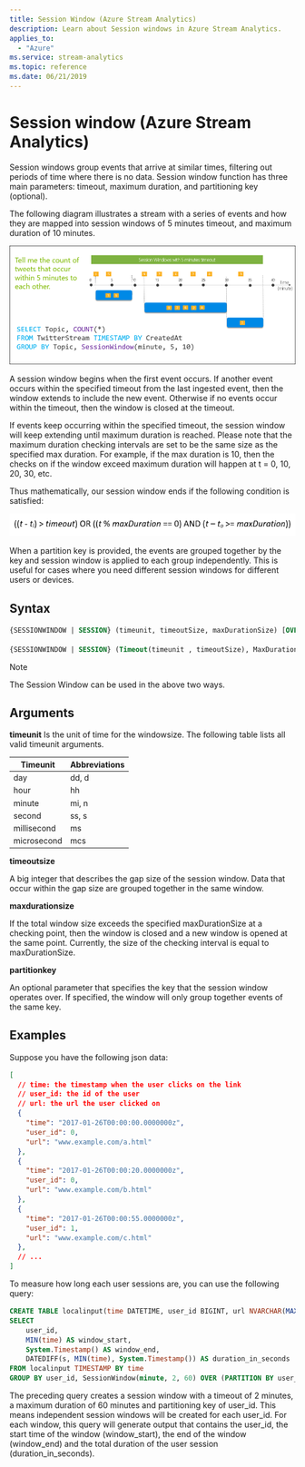 ```yaml
---
title: Session Window (Azure Stream Analytics)
description: Learn about Session windows in Azure Stream Analytics.
applies_to:
  - "Azure"
ms.service: stream-analytics
ms.topic: reference
ms.date: 06/21/2019
---
```

# Session window (Azure Stream Analytics)
Session windows group events that arrive at similar times, filtering out periods of time where there is no data. Session window function has three main parameters: timeout, maximum duration, and partitioning key (optional). 

The following diagram illustrates a stream with a series of events and how they are mapped into session windows of 5 minutes timeout, and maximum duration of 10 minutes.

 ![Stream Analytics session window 5 mins timeout & 10 mins maximum](media/session-window-azure-stream-analytics/streamanalytics-sessionwindow.png "Stream Analytics session window 5 mins timeout & 10 mins maximum")

A session window begins when the first event occurs. If another event occurs within the specified timeout from the last ingested event, then the window extends to include the new event. Otherwise if no events occur within the timeout, then the window is closed at the timeout.

If events keep occurring within the specified timeout, the session window will keep extending until maximum duration is reached. Please note that the maximum duration checking intervals are set to be the same size as the specified max duration. For example, if the max duration is 10, then the checks on if the window exceed maximum duration will happen at t = 0, 10, 20, 30, etc.

Thus mathematically, our session window ends if the following condition is satisfied:

 ![Session window ending conditions](media/session-window-azure-stream-analytics/streamanalytics-sessionwindow_endconditions.png "Stream Analytics session window 5 mins timeout & 10 mins maximum")

When a partition key is provided, the events are grouped together by the key and session window is applied to each group independently. This is useful for cases where you need different session windows for different users or devices.

## Syntax

```SQL
{SESSIONWINDOW | SESSION} (timeunit, timeoutSize, maxDurationSize) [OVER (PARTITION BY partitionKey)]

{SESSIONWINDOW | SESSION} (Timeout(timeunit , timeoutSize), MaxDuration(timeunit, maxDurationSize)) [OVER (PARTITION BY partitionKey)]

```

> [!NOTE]
> The Session Window can be used in the above two ways.

## Arguments

**timeunit**
Is the unit of time for the windowsize. The following table lists all valid timeunit arguments.

|Timeunit|Abbreviations|
|--------------|-------------------|
|day|dd, d|
|hour|hh|
|minute|mi, n|
|second|ss, s|
|millisecond|ms|
|microsecond|mcs|

**timeoutsize**

A big integer that describes the gap size of the session window. Data that occur within the gap size are grouped together in the same window.

**maxdurationsize**

If the total window size exceeds the specified maxDurationSize at a checking point, then the window is closed and a new window is opened at the same point. Currently, the size of the checking interval is equal to maxDurationSize.

**partitionkey**

An optional parameter that specifies the key that the session window operates over. If specified, the window will only group together events of the same key.

## Examples
Suppose you have the following json data:

```JSON
[
  // time: the timestamp when the user clicks on the link
  // user_id: the id of the user
  // url: the url the user clicked on
  {
    "time": "2017-01-26T00:00:00.0000000z",
    "user_id": 0,
    "url": "www.example.com/a.html"
  },
  {
    "time": "2017-01-26T00:00:20.0000000z",
    "user_id": 0,
    "url": "www.example.com/b.html"
  },
  {
    "time": "2017-01-26T00:00:55.0000000z",
    "user_id": 1,
    "url": "www.example.com/c.html"
  },
  // ...
]
```

To measure how long each user sessions are, you can use the following query:

```SQL
CREATE TABLE localinput(time DATETIME, user_id BIGINT, url NVARCHAR(MAX))
SELECT
    user_id,
    MIN(time) AS window_start,
    System.Timestamp() AS window_end,
    DATEDIFF(s, MIN(time), System.Timestamp()) AS duration_in_seconds
FROM localinput TIMESTAMP BY time
GROUP BY user_id, SessionWindow(minute, 2, 60) OVER (PARTITION BY user_id)
```

The preceding query creates a session window with a timeout of 2 minutes, a maximum duration of 60 minutes and partitioning key of user_id. This means independent session windows will be created for each user_id. For each window, this query will generate output that contains the user_id, the start time of the window (window_start), the end of the window (window_end) and the total duration of the user session (duration_in_seconds).

